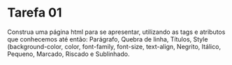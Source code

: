 # Tarefa 01

Construa uma página html para se apresentar, utilizando as tags e atributos que conhecemos até então:
Parágrafo, Quebra de linha, Títulos, Style (background-color, color, font-family, font-size, text-align, Negrito, Itálico, Pequeno, Marcado, Riscado e Sublinhado.
